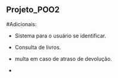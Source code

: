 ## Projeto_POO2

#Adicionais:

- Sistema para o usuário se identificar.

- Consulta de livros.

- multa em caso de atraso de devolução.
- 
